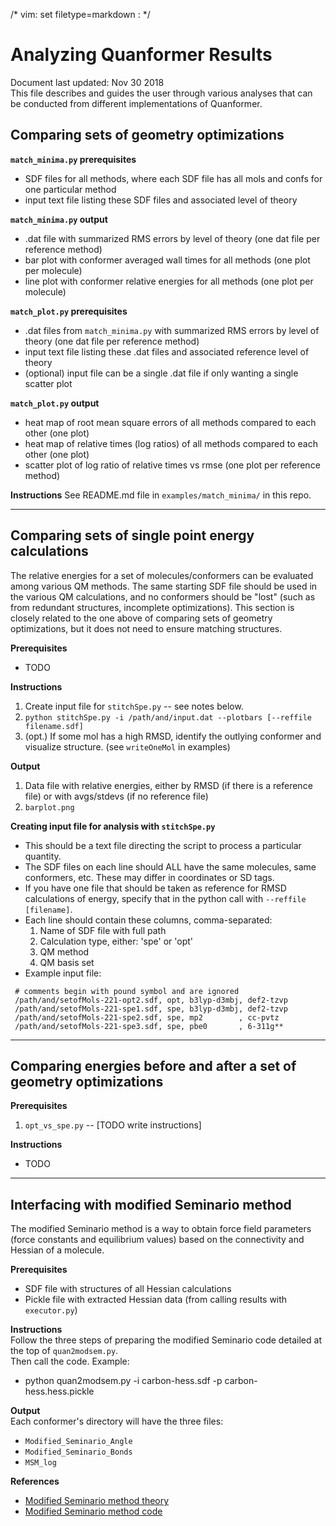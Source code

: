 /* vim: set filetype=markdown : */


# Analyzing Quanformer Results

Document last updated: Nov 30 2018   
This file describes and guides the user through various analyses that can be conducted from different implementations of Quanformer.


## Comparing sets of geometry optimizations

**`match_minima.py` prerequisites**
 * SDF files for all methods, where each SDF file has all mols and confs for one particular method
 * input text file listing these SDF files and associated level of theory

**`match_minima.py` output**
 * .dat file with summarized RMS errors by level of theory (one dat file per reference method)
 * bar plot with conformer averaged wall times for all methods (one plot per molecule)
 * line plot with conformer relative energies for all methods (one plot per molecule)

**`match_plot.py` prerequisites**
 * .dat files from `match_minima.py` with summarized RMS errors by level of theory (one dat file per reference method)
 * input text file listing these .dat files and associated reference level of theory
 * (optional) input file can be a single .dat file if only wanting a single scatter plot

**`match_plot.py` output**
 * heat map of root mean square errors of all methods compared to each other (one plot)
 * heat map of relative times (log ratios) of all methods compared to each other (one plot)
 * scatter plot of log ratio of relative times vs rmse (one plot per reference method)

**Instructions**
See README.md file in `examples/match_minima/` in this repo.


--------------------------------------------------------------------------------


## Comparing sets of single point energy calculations

The relative energies for a set of molecules/conformers can be evaluated among various QM methods.
The same starting SDF file should be used in the various QM calculations, and no conformers should be "lost" (such as from redundant structures, incomplete optimizations).
This section is closely related to the one above of comparing sets of geometry optimizations, but it does not need to ensure matching structures.

**Prerequisites**
 * TODO

**Instructions**
 1. Create input file for `stitchSpe.py` -- see notes below.
 2. `python stitchSpe.py -i /path/and/input.dat --plotbars [--reffile filename.sdf]`
 3. (opt.) If some mol has a high RMSD, identify the outlying conformer and visualize structure. (see `writeOneMol` in examples)

**Output**
 1. Data file with relative energies, either by RMSD (if there is a reference file) or with avgs/stdevs (if no reference file)
 2. `barplot.png`

**Creating input file for analysis with `stitchSpe.py`**

 * This should be a text file directing the script to process a particular quantity.
 * The SDF files on each line should ALL have the same molecules, same conformers, etc. These may differ in coordinates or SD tags.
 * If you have one file that should be taken as reference for RMSD calculations of energy, specify that in the python call with `--reffile [filename]`.
 * Each line should contain these columns, comma-separated:
    1. Name of SDF file with full path
    2. Calculation type, either: 'spe' or 'opt'
    3. QM method
    4. QM basis set
 * Example input file:
```
 # comments begin with pound symbol and are ignored
 /path/and/setofMols-221-opt2.sdf, opt, b3lyp-d3mbj, def2-tzvp
 /path/and/setofMols-221-spe1.sdf, spe, b3lyp-d3mbj, def2-tzvp
 /path/and/setofMols-221-spe2.sdf, spe, mp2        , cc-pvtz
 /path/and/setofMols-221-spe3.sdf, spe, pbe0       , 6-311g**
```

--------------------------------------------------------------------------------


## Comparing energies before and after a set of geometry optimizations

**Prerequisites**
 1. `opt_vs_spe.py` -- [TODO write instructions]

**Instructions**
 * TODO


--------------------------------------------------------------------------------


## Interfacing with modified Seminario method

The modified Seminario method is a way to obtain force field parameters (force constants and equilibrium values) based on the connectivity and Hessian of a molecule.  

**Prerequisites**
 * SDF file with structures of all Hessian calculations
 * Pickle file with extracted Hessian data (from calling results with `executor.py`)

**Instructions**    
Follow the three steps of preparing the modified Seminario code detailed at the top of `quan2modsem.py`.  
Then call the code. Example:
 *  python quan2modsem.py -i carbon-hess.sdf -p carbon-hess.hess.pickle

**Output**   
Each conformer's directory will have the three files:
 * `Modified_Seminario_Angle`
 * `Modified_Seminario_Bonds`
 * `MSM_log`

**References**
* [Modified Seminario method theory](https://pubs.acs.org/doi/10.1021/acs.jctc.7b00785)
* [Modified Seminario method code](https://github.com/aa840/ModSeminario_Py)





